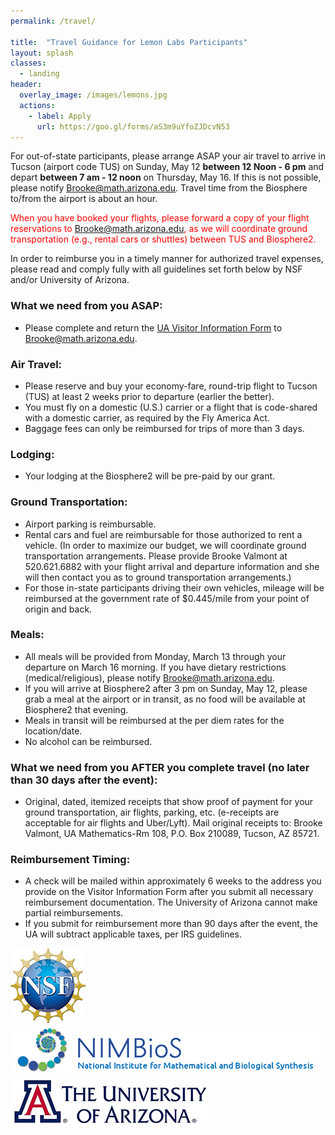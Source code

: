 ```yaml
---
permalink: /travel/

title:  "Travel Guidance for Lemon Labs Participants"
layout: splash
classes:
  - landing
header:
  overlay_image: /images/lemons.jpg
  actions:
    - label: Apply
      url: https://goo.gl/forms/aS3m9uYfoZJDcvN53
---
```


For out-of-state participants, please arrange ASAP your air travel to
arrive in Tucson (airport code TUS) on Sunday, May 12 __between 12
Noon - 6 pm__ and depart __between 7 am - 12 noon__ on Thursday, May 16.
If this is not possible, please notify <Brooke@math.arizona.edu>.
Travel time from the Biosphere to/from the airport is about an hour.

<span style="color:red">When you have booked your flights, please
forward a copy of your flight reservations to
<Brooke@math.arizona.edu>, as we will coordinate ground transportation
(e.g., rental cars or shuttles) between TUS and Biosphere2.</span>

In order to reimburse you in a timely manner for authorized travel
expenses, please read and comply fully with all guidelines set forth
below by NSF and/or University of Arizona.

### What we need from you ASAP:

- Please complete and return the [UA Visitor Information
  Form](/documents/Fillable_Visitor_Reim_Form.pdf) to
  <Brooke@math.arizona.edu>.

### Air Travel:

- Please reserve and buy your economy-fare, round-trip flight to
  Tucson (TUS) at least 2 weeks prior to departure (earlier the
  better).
- You must fly on a domestic (U.S.) carrier or a flight that is
  code-shared with a domestic carrier, as required by the Fly America
  Act.
- Baggage fees can only be reimbursed for trips of more than 3 days.

### Lodging:

- Your lodging at the Biosphere2 will be pre-paid by our grant.

### Ground Transportation:

- Airport parking is reimbursable.
- Rental cars and fuel are reimbursable for those authorized to rent a
  vehicle.  (In order to maximize our budget, we will coordinate
  ground transportation arrangements.  Please provide Brooke Valmont
  at 520.621.6882 with your flight arrival and departure information
  and she will then contact you as to ground transportation
  arrangements.)
- For those in-state participants driving their own vehicles, mileage
  will be reimbursed at the government rate of $0.445/mile from your
  point of origin and back.

### Meals:

- All meals will be provided from Monday, March 13 through your
  departure on March 16 morning.  If you have dietary restrictions
  (medical/religious), please notify <Brooke@math.arizona.edu>.
- If you will arrive at Biosphere2 after 3 pm on Sunday, May 12,
  please grab a meal at the airport or in transit, as no food will be
  available at Biosphere2 that evening.
- Meals in transit will be reimbursed at the per diem rates for the
  location/date.
- No alcohol can be reimbursed.

### What we need from you AFTER you complete travel (no later than 30 days after the event):

- Original, dated, itemized receipts that show proof of payment for
  your ground transportation, air flights, parking, etc. (e-receipts
  are acceptable for air flights and Uber/Lyft).  Mail original
  receipts to: Brooke Valmont, UA Mathematics-Rm 108, P.O. Box 210089,
  Tucson, AZ 85721.

### Reimbursement Timing:

- A check will be mailed within approximately 6 weeks to the address
  you provide on the Visitor Information Form after you submit all
  necessary reimbursement documentation.  The University of Arizona
  cannot make partial reimbursements.
- If you submit for reimbursement more than 90 days after the event,
  the UA will subtract applicable taxes, per IRS guidelines.

[![NSF](/images/nsf.png)](https://www.nsf.gov/awardsearch/showAward?AWD_ID=1839307&HistoricalAwards=false)
[![NIMBioS](/images/nimbios.png)](http://www.nimbios.org/)
[![U. of Arizona](/images/ua.png)](https://www.arizona.edu/)
